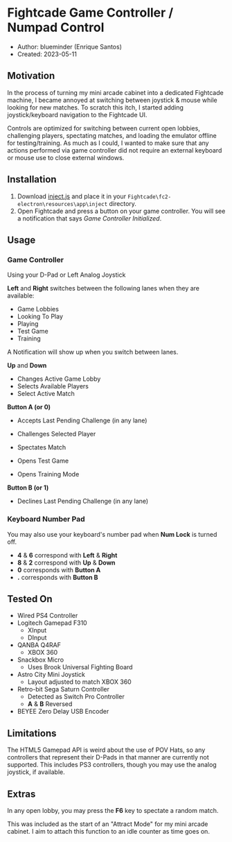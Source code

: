 # Fightcade Game Controller / Numpad Control 
* Author: blueminder (Enrique Santos)
* Created: 2023-05-11

## Motivation
In the process of turning my mini arcade cabinet into a dedicated Fightcade machine, I became annoyed at switching between joystick & mouse while looking for new matches. To scratch this itch, I started adding joystick/keyboard navigation to the Fightcade UI.

Controls are optimized for switching between current open lobbies, challenging players, spectating matches, and loading the emulator offline for testing/training. As much as I could, I wanted to make sure that any actions performed via game controller did not require an external keyboard or mouse use to close external windows.

## Installation
1. Download [inject.js](https://gist.githubusercontent.com/blueminder/818745061ac4b9dfd3b7f7f19d5343bb/raw/6a83a39612c17978e0c82b2cee44fb52cc136437/inject.js) and place it in your `Fightcade\fc2-electron\resources\app\inject` directory.
2. Open Fightcade and press a button on your game controller. You will see a notification that says *Game Controller Initialized*.

## Usage
### Game Controller
Using your D-Pad or Left Analog Joystick

__Left__ and __Right__ switches between the following lanes when they are available:
* Game Lobbies
* Looking To Play
* Playing
* Test Game
* Training

A Notification will show up when you switch between lanes.

__Up__ and __Down__
* Changes Active Game Lobby
* Selects Available Players
* Select Active Match

__Button A (or 0)__
* Accepts Last Pending Challenge (in any lane)

* Challenges Selected Player
* Spectates Match
* Opens Test Game
* Opens Training Mode

__Button B (or 1)__
* Declines Last Pending Challenge (in any lane)

### Keyboard Number Pad
You may also use your keyboard's number pad when __Num Lock__ is turned off.
* __4__ & __6__ correspond with __Left__ & __Right__
* __8__ & __2__ correspond with __Up__ & __Down__
* __0__ corresponds with __Button A__
* __.__ corresponds with __Button B__

## Tested On
* Wired PS4 Controller
* Logitech Gamepad F310
  * XInput
  * DInput
* QANBA Q4RAF
  * XBOX 360
* Snackbox Micro
  * Uses Brook Universal Fighting Board
* Astro City Mini Joystick
  * Layout adjusted to match XBOX 360
* Retro-bit Sega Saturn Controller
  * Detected as Switch Pro Controller
  * __A__ & __B__ Reversed
* BEYEE Zero Delay USB Encoder

## Limitations
The HTML5 Gamepad API is weird about the use of POV Hats, so any controllers that represent their D-Pads in that manner are currently not supported. This includes PS3 controllers, though you may use the analog joystick, if available.

## Extras
In any open lobby, you may press the __F6__ key to spectate a random match.

This was included as the start of an "Attract Mode" for my mini arcade cabinet. I aim to attach this function to an idle counter as time goes on.
